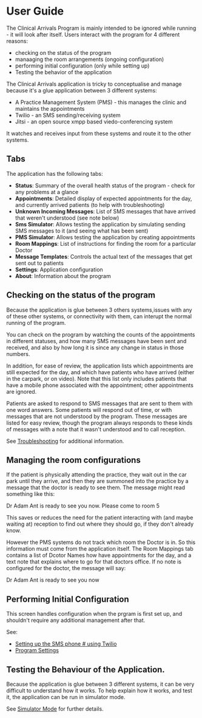 # User Guide

The Clinical Arrivals Program is mainly intended to be ignored while running - it will look
after itself. Users interact with the program for 4 different reasons:

* checking on the status of the program
* manaaging the room arrangements (ongoing configuration)
* performing initial configuration (only while setting up)
* Testing the behavior of the application

The Clinical Arrivals application is tricky to conceptualise and manage because 
it's a glue application between 3 different systems:
* A Practice Management System (PMS) - this manages the clinic and maintains the appointments 
* Twilio - an SMS sending/receiving system
* Jitsi - an open source xmpp based viedo-conferencing system

It watches and receives input from these systems and route it to the other
systems. 

## Tabs

The application has the following tabs: 

* **Status**: Summary of the overall health status of the program - check for any problems at a glance 
* **Appointments**: Detailed display of expected appointments for the day, and currently arrived patients (to help with troubleshooting)
* **Unknown Incoming Messages**: List of SMS messages that have arrived that weren't understood (see note below)
* **Sms Simulator**: Allows testing the application by simulating sending SMS messages to it (and seeing what has been sent)
* **PMS Simulator**: Allows testing the application by creating appointments
* **Room Mappings**: List of instructions for finding the room for a particular Doctor
* **Message Templates**: Controls the actual text of the messages that get sent out to patients 
* **Settings**: Application configuration 
* **About**: Information about the program 

## Checking on the status of the program

Because the application is glue between 3 others systems,issues with any of these other systems, or connectivity with them, 
can interupt the normal running of the program.

You can check on the program by watching the counts of the appointments in different statuses, and how many SMS messages
have been sent and received, and also by how long it is since any change in status in those numbers. 

In addition, for ease of review, the application lists which appointments are still expected for the day, and 
which have patients who have arrived (either in the carpark, or on video). Note that this list only includes 
patients that have a mobile phone associated with the appointment; other appointments are ignored.

Patients are asked to respond to SMS messages that are sent to them with one word answers. 
Some patients will respond out of time, or with messages that are not understood by the program.
These messages are listed for easy review, though the program always responds to these kinds of 
messages with a note that it wasn't understood and to call reception. 

See [Troubleshooting](Troubleshooting.md) for additional information.

## Managing the room configurations

If the patient is physically attending the practice, they wait out in the car park until 
they arrive, and then they are summoned into the practice by a message that the doctor is 
ready to see them. The message might read something like this:

  Dr Adam Ant is ready to see you now. Please come to room 5
  
This saves or reduces the need for the patient interacting with (and maybe waiting at) 
reception to find out where they should go, if they don't already know. 

However the PMS systems do not track which room the Doctor is in. So this information
must come from the application itself. The Room Mappings tab contains a list of 
Dcotor Names how have appointments for the day, and a text note that explains where 
to go for that doctors office. If no note is configured for the doctor, the message
will say:

  Dr Adam Ant is ready to see you now

## Performing Initial Configuration 

This screen handles configuration when the prgram is first set up, and 
shouldn't require any additional management after that. 

See:

* [Setting up the SMS phone # using Twilio](Twilio.md)
* [Program Settings](Settings.md)

## Testing the Behaviour of the Application.

Because the application is glue between 3 different systems, it can be very difficult to 
understand how it works. To help explain how it works, and test it, the application 
can be run in simulator mode. 

See [Simulator Mode](Simulator.md) for further details.



